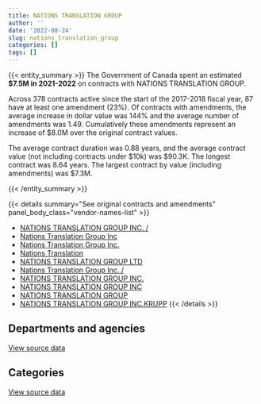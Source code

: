 ```yaml
---
title: NATIONS TRANSLATION GROUP
author: ''
date: '2022-08-24'
slug: nations_translation_group
categories: []
tags: []
---
```


<script src="/rmarkdown-libs/htmlwidgets/htmlwidgets.js"></script>
<link href="/rmarkdown-libs/datatables-css/datatables-crosstalk.css" rel="stylesheet" />
<script src="/rmarkdown-libs/datatables-binding/datatables.js"></script>
<script src="/rmarkdown-libs/jquery/jquery-3.6.0.min.js"></script>
<link href="/rmarkdown-libs/dt-core-bootstrap/css/dataTables.bootstrap.min.css" rel="stylesheet" />
<link href="/rmarkdown-libs/dt-core-bootstrap/css/dataTables.bootstrap.extra.css" rel="stylesheet" />
<script src="/rmarkdown-libs/dt-core-bootstrap/js/jquery.dataTables.min.js"></script>
<script src="/rmarkdown-libs/dt-core-bootstrap/js/dataTables.bootstrap.min.js"></script>
<link href="/rmarkdown-libs/crosstalk/css/crosstalk.min.css" rel="stylesheet" />
<script src="/rmarkdown-libs/crosstalk/js/crosstalk.min.js"></script>
<script src="/rmarkdown-libs/htmlwidgets/htmlwidgets.js"></script>
<link href="/rmarkdown-libs/datatables-css/datatables-crosstalk.css" rel="stylesheet" />
<script src="/rmarkdown-libs/datatables-binding/datatables.js"></script>
<script src="/rmarkdown-libs/jquery/jquery-3.6.0.min.js"></script>
<link href="/rmarkdown-libs/dt-core-bootstrap/css/dataTables.bootstrap.min.css" rel="stylesheet" />
<link href="/rmarkdown-libs/dt-core-bootstrap/css/dataTables.bootstrap.extra.css" rel="stylesheet" />
<script src="/rmarkdown-libs/dt-core-bootstrap/js/jquery.dataTables.min.js"></script>
<script src="/rmarkdown-libs/dt-core-bootstrap/js/dataTables.bootstrap.min.js"></script>
<link href="/rmarkdown-libs/crosstalk/css/crosstalk.min.css" rel="stylesheet" />
<script src="/rmarkdown-libs/crosstalk/js/crosstalk.min.js"></script>

{{< entity_summary >}}
The Government of Canada spent an estimated **\$7.5M in 2021-2022** on contracts with NATIONS TRANSLATION GROUP.

Across 378 contracts active since the start of the 2017-2018 fiscal year, 87 have at least one amendment (23%). Of contracts with amendments, the average increase in dollar value was 144% and the average number of amendments was 1.49. Cumulatively these amendments represent an increase of \$8.0M over the original contract values.

The average contract duration was 0.88 years, and the average contract value (not including contracts under \$10k) was \$90.3K. The longest contract was 8.64 years. The largest contract by value (including amendments) was \$7.3M.

{{< /entity_summary >}}

{{< details summary="See original contracts and amendments" panel_body_class="vendor-names-list" >}}
- [NATIONS TRANSLATION GROUP INC. /](https://search.open.canada.ca/en/ct/?sort=contract_value_f%20desc&page=1&search_text=%22NATIONS%20TRANSLATION%20GROUP%20INC.%20%2f%22)
- [Nations Translation Group Inc](https://search.open.canada.ca/en/ct/?sort=contract_value_f%20desc&page=1&search_text=%22Nations%20Translation%20Group%20Inc%22)
- [Nations Translation Group Inc.](https://search.open.canada.ca/en/ct/?sort=contract_value_f%20desc&page=1&search_text=%22Nations%20Translation%20Group%20Inc.%22)
- [Nations Translation](https://search.open.canada.ca/en/ct/?sort=contract_value_f%20desc&page=1&search_text=%22Nations%20Translation%22)
- [NATIONS TRANSLATION GROUP LTD](https://search.open.canada.ca/en/ct/?sort=contract_value_f%20desc&page=1&search_text=%22NATIONS%20TRANSLATION%20GROUP%20LTD%22)
- [Nations Translation Group Inc. /](https://search.open.canada.ca/en/ct/?sort=contract_value_f%20desc&page=1&search_text=%22Nations%20Translation%20Group%20Inc.%20%2f%22)
- [NATIONS TRANSLATION GROUP INC.](https://search.open.canada.ca/en/ct/?sort=contract_value_f%20desc&page=1&search_text=%22NATIONS%20TRANSLATION%20GROUP%20INC.%22)
- [NATIONS TRANSLATION GROUP INC](https://search.open.canada.ca/en/ct/?sort=contract_value_f%20desc&page=1&search_text=%22NATIONS%20TRANSLATION%20GROUP%20INC%22)
- [NATIONS TRANSLATION GROUP](https://search.open.canada.ca/en/ct/?sort=contract_value_f%20desc&page=1&search_text=%22NATIONS%20TRANSLATION%20GROUP%22)
- [NATIONS TRANSLATION GROUP INC.KRUPP](https://search.open.canada.ca/en/ct/?sort=contract_value_f%20desc&page=1&search_text=%22NATIONS%20TRANSLATION%20GROUP%20INC.KRUPP%22)
{{< /details >}}

## Departments and agencies

<div id="htmlwidget-1" style="width:100%;height:auto;" class="datatables html-widget"></div>
<script type="application/json" data-for="htmlwidget-1">{"x":{"style":"bootstrap","filter":"none","vertical":false,"data":[["<a href=\"/departments/aandc-aadnc/\">Crown-Indigenous Relations and Northern Affairs Canada<\/a>","<a href=\"/departments/cbsa-asfc/\">Canada Border Services Agency<\/a>","<a href=\"/departments/cfia-acia/\">Canadian Food Inspection Agency<\/a>","<a href=\"/departments/cic/\">Immigration, Refugees and Citizenship Canada<\/a>","<a href=\"/departments/cra-arc/\">Canada Revenue Agency<\/a>","<a href=\"/departments/csc-scc/\">Correctional Service of Canada<\/a>","<a href=\"/departments/cta-otc/\">Canadian Transportation Agency<\/a>","<a href=\"/departments/ec/\">Environment and Climate Change Canada<\/a>","<a href=\"/departments/feddevontario/\">Federal Economic Development Agency for Southern Ontario<\/a>","<a href=\"/departments/fin/\">Department of Finance Canada<\/a>","<a href=\"/departments/hc-sc/\">Health Canada<\/a>","<a href=\"/departments/ic/\">Innovation, Science and Economic Development Canada<\/a>","<a href=\"/departments/infc/\">Infrastructure Canada<\/a>","<a href=\"/departments/isc-sac/\">Indigenous Services Canada<\/a>","<a href=\"/departments/lac-bac/\">Library and Archives Canada<\/a>","<a href=\"/departments/nrcan-rncan/\">Natural Resources Canada<\/a>","<a href=\"/departments/ocol-clo/\">Office of the Commissioner of Official Languages<\/a>","<a href=\"/departments/pc/\">Parks Canada<\/a>","<a href=\"/departments/pch/\">Canadian Heritage<\/a>","<a href=\"/departments/phac-aspc/\">Public Health Agency of Canada<\/a>","<a href=\"/departments/ps-sp/\">Public Safety Canada<\/a>","<a href=\"/departments/pwgsc-tpsgc/\">Public Services and Procurement Canada<\/a>","<a href=\"/departments/statcan/\">Statistics Canada<\/a>","<a href=\"/departments/tc/\">Transport Canada<\/a>","<a href=\"/departments/tsb-bst/\">Transportation Safety Board of Canada<\/a>"],[null,null,5242.27,null,null,null,null,null,null,648950.49,null,null,null,null,null,null,null,null,null,null,null,null,null,5160.7,null],[null,null,182738.81,null,null,156881.96,null,null,52576.39,650728.44,31168.12,null,null,null,null,null,null,null,null,26170.26,4386.6,1312517.44,926600,24530.08,null],[40000,25057.22,294152.98,null,56782.96,1215093.09,null,40290.74,95474.53,648950.49,652234.22,70666.34,38081.43,57162.51,null,14039.41,0,null,23100.62,285277.34,670479.85,8724190.21,null,75313.06,243364.28],[26200.07,116971.17,282212.83,25567.29,null,972553.82,5105.85,83475.87,95474.53,648950.49,801732.78,730816.72,27328.62,189150.12,38712.45,0.71,0,570.74,111340.11,516041.76,728594.72,1927928.64,null,64234.56,59928.47]],"container":"<table class=\"table table-striped table-hover row-border order-column display\">\n  <thead>\n    <tr>\n      <th>Department<\/th>\n      <th>2018-2019<\/th>\n      <th>2019-2020<\/th>\n      <th>2020-2021<\/th>\n      <th>2021-2022<\/th>\n    <\/tr>\n  <\/thead>\n<\/table>","options":{"order":[[4,"desc"]],"pageLength":10,"autoWidth":true,"columnDefs":[{"targets":1,"render":"function(data, type, row, meta) {\n    return type !== 'display' ? data : DTWidget.formatCurrency(data, \"$\", 2, 3, \",\", \".\", true, null);\n  }"},{"targets":2,"render":"function(data, type, row, meta) {\n    return type !== 'display' ? data : DTWidget.formatCurrency(data, \"$\", 2, 3, \",\", \".\", true, null);\n  }"},{"targets":3,"render":"function(data, type, row, meta) {\n    return type !== 'display' ? data : DTWidget.formatCurrency(data, \"$\", 2, 3, \",\", \".\", true, null);\n  }"},{"targets":4,"render":"function(data, type, row, meta) {\n    return type !== 'display' ? data : DTWidget.formatCurrency(data, \"$\", 2, 3, \",\", \".\", true, null);\n  }"},{"width":"16%","targets":[1,2,3,4]},{"className":"dt-right","targets":[1,2,3,4]}],"orderClasses":false}},"evals":["options.columnDefs.0.render","options.columnDefs.1.render","options.columnDefs.2.render","options.columnDefs.3.render"],"jsHooks":[]}</script>
<p class="text-right">
<a href="https://github.com/GoC-Spending/contracts-data/tree/main/data/out/vendors/nations_translation_group/summary_by_fiscal_year_by_department.csv" class="source-data-link btn btn-link">View source data</a>
</p>

## Categories

<div id="htmlwidget-2" style="width:100%;height:auto;" class="datatables html-widget"></div>
<script type="application/json" data-for="htmlwidget-2">{"x":{"style":"bootstrap","filter":"none","vertical":false,"data":[["<a href=\"/categories/2_professional_services/\">Professional services<\/a>","<a href=\"/categories/3_information_technology/\">Information technology<\/a>"],[659353.46,null],[3368298.08,null],[13244654.05,25057.22],[7398945.6,53946.73]],"container":"<table class=\"table table-striped table-hover row-border order-column display\">\n  <thead>\n    <tr>\n      <th>Category<\/th>\n      <th>2018-2019<\/th>\n      <th>2019-2020<\/th>\n      <th>2020-2021<\/th>\n      <th>2021-2022<\/th>\n    <\/tr>\n  <\/thead>\n<\/table>","options":{"order":[[4,"desc"]],"dom":"t","pageLength":30,"autoWidth":true,"columnDefs":[{"targets":1,"render":"function(data, type, row, meta) {\n    return type !== 'display' ? data : DTWidget.formatCurrency(data, \"$\", 2, 3, \",\", \".\", true, null);\n  }"},{"targets":2,"render":"function(data, type, row, meta) {\n    return type !== 'display' ? data : DTWidget.formatCurrency(data, \"$\", 2, 3, \",\", \".\", true, null);\n  }"},{"targets":3,"render":"function(data, type, row, meta) {\n    return type !== 'display' ? data : DTWidget.formatCurrency(data, \"$\", 2, 3, \",\", \".\", true, null);\n  }"},{"targets":4,"render":"function(data, type, row, meta) {\n    return type !== 'display' ? data : DTWidget.formatCurrency(data, \"$\", 2, 3, \",\", \".\", true, null);\n  }"},{"width":"16%","targets":[1,2,3,4]},{"className":"dt-right","targets":[1,2,3,4]}],"orderClasses":false,"lengthMenu":[10,25,30,50,100]}},"evals":["options.columnDefs.0.render","options.columnDefs.1.render","options.columnDefs.2.render","options.columnDefs.3.render"],"jsHooks":[]}</script>
<p class="text-right">
<a href="https://github.com/GoC-Spending/contracts-data/tree/main/data/out/vendors/nations_translation_group/summary_by_fiscal_year_by_category.csv" class="source-data-link btn btn-link">View source data</a>
</p>
